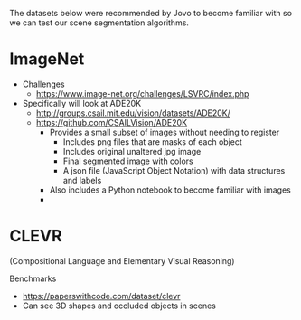 The datasets below were recommended by Jovo to become familiar with so we can test our scene segmentation algorithms.

# ImageNet

- Challenges
  - https://www.image-net.org/challenges/LSVRC/index.php
- Specifically will look at ADE20K
  - http://groups.csail.mit.edu/vision/datasets/ADE20K/
  - https://github.com/CSAILVision/ADE20K
    - Provides a small subset of images without needing to register
      - Includes png files that are masks of each object
      - Includes original unaltered jpg image
      - Final segmented image with colors
      - A json file (JavaScript Object Notation) with data structures and labels
    - Also includes a Python notebook to become familiar with images
    - 

# CLEVR
(Compositional Language and Elementary Visual Reasoning)

Benchmarks
  - https://paperswithcode.com/dataset/clevr
  - Can see 3D shapes and occluded objects in scenes


